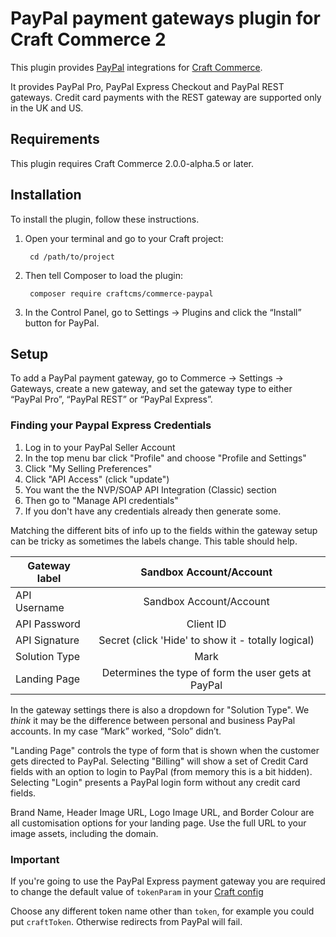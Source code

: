 PayPal payment gateways plugin for Craft Commerce 2
=======================

This plugin provides [PayPal](https://www.paypal.com/) integrations for [Craft Commerce](https://craftcommerce.com/).

It provides PayPal Pro, PayPal Express Checkout and PayPal REST gateways. Credit card payments with the REST gateway are supported only in the UK and US.

## Requirements

This plugin requires Craft Commerce 2.0.0-alpha.5 or later.


## Installation

To install the plugin, follow these instructions.

1. Open your terminal and go to your Craft project:

        cd /path/to/project

2. Then tell Composer to load the plugin:

        composer require craftcms/commerce-paypal

3. In the Control Panel, go to Settings → Plugins and click the “Install” button for PayPal.

## Setup

To add a PayPal payment gateway, go to Commerce → Settings → Gateways, create a new gateway, and set the gateway type to either “PayPal Pro”, “PayPal REST” or “PayPal Express”.

### Finding your Paypal Express Credentials

1) Log in to your PayPal Seller Account
2) In the top menu bar click "Profile" and choose "Profile and Settings"
3) Click "My Selling Preferences"
4) Click "API Access" (click "update")
5) You want the the NVP/SOAP API Integration (Classic) section
6) Then go to "Manage API credentials"
7) If you don't have any credentials already then generate some.

Matching the different bits of info up to the fields within the gateway setup can be tricky as sometimes the labels change. This table should help.

| Gateway label         | Sandbox Account/Account					|
| ----------------------|:-------------------------------------------------------------:|
| API Username		| Sandbox Account/Account					|
| API Password		| Client ID							|
| API Signature		| Secret (click 'Hide' to show it - totally logical)		|
| Solution Type		| Mark							        |
| Landing Page		| Determines the type of form the user gets at PayPal	        |

In the gateway settings there is also a dropdown for "Solution Type". We *think* it may be the difference between personal and business PayPal accounts. In my case “Mark” worked, “Solo” didn’t.

"Landing Page" controls the type of form that is shown when the customer gets directed to PayPal. 
Selecting "Billing" will show a set of Credit Card fields with an option to login to PayPal (from memory this is a bit hidden).
Selecting "Login" presents a PayPal login form without any credit card fields.

Brand Name, Header Image URL, Logo Image URL, and Border Colour are all customisation options for your landing page. Use the full URL to your image assets, including the domain.

### Important
If you're going to use the PayPal Express payment gateway you are required to change the default value of ```tokenParam``` in your
[Craft config](https://docs.craftcms.com/api/v3/craft-config-generalconfig.html#$tokenParam-detail)

Choose any different token name other than ```token```, for example you could put ```craftToken```. Otherwise redirects from PayPal will fail.
